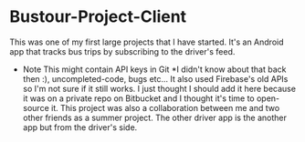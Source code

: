 # Bustour-Project-Client
This was one of my first large projects that I have started. It's an Android app that tracks bus trips by subscribing 
to the driver's feed.
* Note
This might contain API keys in Git *I didn't know about that back then :), uncompleted-code, bugs etc...
It also used Firebase's old APIs so I'm not sure if it still works.
I just thought I should add it here because it was on a private repo on Bitbucket and I thought it's time to open-source it.
This project was also a collaboration between me and two other friends as a summer project.
The other driver app is the another app but from the driver's side.
